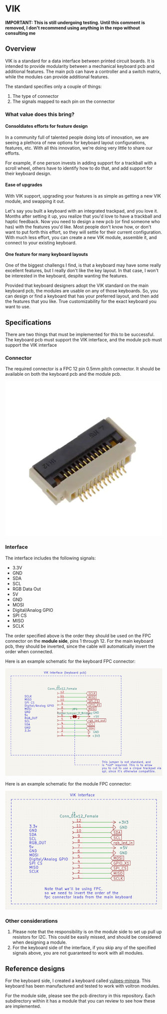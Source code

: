 # VIK

**IMPORTANT: This is still undergoing testing. Until this comment is removed, I don't recommend using anything in the repo without consulting me**

## Overview

VIK is a standard for a data interface between printed circuit boards. It is intended to provide modularity between a mechanical keyboard pcb and additional features. The main pcb can have a controller and a switch matrix, while the modules can provide additional features.

The standard specifies only a couple of things:
1. The type of connector
2. The signals mapped to each pin on the connector

### What value does this bring?

#### Consoldiates efforts for feature design

In a community full of talented people doing lots of innovation, we are seeing a plethora of new options for keyboard layout configurations, features, etc. With all this innovation, we're doing very little to share our efforts.

For example, if one person invests in adding support for a trackball with a scroll wheel, others have to identify how to do that, and add support for their keyboard design.

#### Ease of upgrades

With VIK support, upgrading your features is as simple as getting a new VIK module, and swapping it out.

Let's say you built a keyboard with an integrated trackpad, and you love it. Months after setting it up, you realize that you'd love to have a trackball and haptic feedback. Now you need to design a new pcb (or find someone who has) with the features you'd like. Most people don't know how, or don't want to put forth this effort, so they will settle for their current configuration. With much less effort, you can create a new VIK module, assemble it, and connect to your existing keyboard.

#### One feature for many keyboard layouts

One of the biggest challengs I find, is that a keyboard may have some really excellent features, but I really don't like the key layout. In that case, I won't be interested in the keyboard, despite wanting the features.

Provided that keyboard designers adopt the VIK standard on the main keyboard pcb, the modules are usable on any of those keyboards. So, you can design or find a keyboard that has your preferred layout, and then add the features that you like. True customizability for the exact keyboard you want to use.

## Specifications

There are two things that must be implemented for this to be successful. The keyboard pcb must support the VIK interface, and the module pcb must support the VIK interface

### Connector

The required connector is a FPC 12 pin 0.5mm pitch connector. It should be available on both the keyboard pcb and the module pcb.

![fpc 12 pin 0.5mm clamshell](images/fpc-12pin-clamshell.png)

### Interface

The interface includes the following signals:
* 3.3V
* GND
* SDA
* SCL
* RGB Data Out
* 5V
* GND
* MOSI
* Digital/Analog GPIO
* SPI CS
* MISO
* SCLK

The order specified above is the order they should be used on the FPC connector on the **module side**, pins 1 through 12. For the main keyboard pcb, they should be inverted, since the cable will automatically invert the order when connected.

Here is an example schematic for the keyboard FPC connector:

![vik fpc keyboard](images/vik-interface-keyboard-side.png)

Here is an example schematic for the module FPC connector:

![vik fpc module](images/vik-interface-module-side.png)

### Other considerations

1. Please note that the responsibility is on the module side to set up pull up resistors for I2C. This could be easily missed, and should be considered when designing a module.
2. For the keyboard side of the interface, if you skip any of the specified signals above, you are not guaranteed to work with all modules.

## Reference designs

For the keyboard side, I created a keyboard called [vulpes-minora](http://github.com/sadekbaroudi/vulpes-minora). This keyboard has been manufactured and tested to work with voltron modules.

For the module side, please see the pcb directory in this repository. Each subdirectory within it has a module that you can review to see how these are implemented.